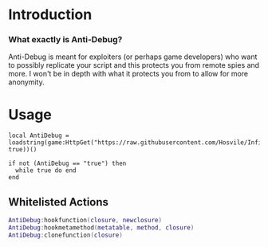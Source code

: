 # Introduction
### What exactly is Anti-Debug?
Anti-Debug is meant for exploiters (or perhaps game developers) who want to possibly replicate your script and this protects you from remote spies and more. I won't be in depth with what it protects you from to allow for more anonymity.

# Usage
```luau
local AntiDebug = loadstring(game:HttpGet("https://raw.githubusercontent.com/Hosvile/InfiniX/main/Library/Anti/AntiDebug/main.lua", true))()

if not (AntiDebug == "true") then
  while true do end
end
```

## Whitelisted Actions
```lua
AntiDebug:hookfunction(closure, newclosure)
AntiDebug:hookmetamethod(metatable, method, closure)
AntiDebug:clonefunction(closure)
```
